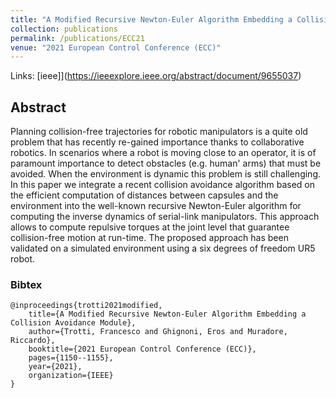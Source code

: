 ```yaml
---
title: "A Modified Recursive Newton-Euler Algorithm Embedding a Collision Avoidance Module"
collection: publications
permalink: /publications/ECC21
venue: "2021 European Control Conference (ECC)"
---
```


Links: 
[ieee]](https://ieeexplore.ieee.org/abstract/document/9655037)

## Abstract
Planning collision-free trajectories for robotic manipulators is a quite old problem that has recently re-gained importance thanks to collaborative robotics. In scenarios where a robot is moving close to an operator, it is of paramount importance to detect obstacles (e.g. human' arms) that must be avoided. When the environment is dynamic this problem is still challenging. In this paper we integrate a recent collision avoidance algorithm based on the efficient computation of distances between capsules and the environment into the well-known recursive Newton-Euler algorithm for computing the inverse dynamics of serial-link manipulators. This approach allows to compute repulsive torques at the joint level that guarantee collision-free motion at run-time. The proposed approach has been validated on a simulated environment using a six degrees of freedom UR5 robot.

### Bibtex

    @inproceedings{trotti2021modified,
        title={A Modified Recursive Newton-Euler Algorithm Embedding a Collision Avoidance Module},
        author={Trotti, Francesco and Ghignoni, Eros and Muradore, Riccardo},
        booktitle={2021 European Control Conference (ECC)},
        pages={1150--1155},
        year={2021},
        organization={IEEE}
    }